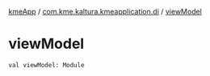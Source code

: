 [kmeApp](../index.md) / [com.kme.kaltura.kmeapplication.di](index.md) / [viewModel](./view-model.md)

# viewModel

`val viewModel: Module`